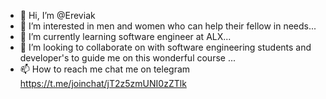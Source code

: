 - 👋 Hi, I’m @Ereviak
- 👀 I’m interested in men and women who can help their fellow in needs...
- 🌱 I’m currently learning software engineer at ALX...
- 💞️ I’m looking to collaborate on with software engineering students and developer's to guide me on this wonderful course ...
- 📫 How to reach me chat me on telegram https://t.me/joinchat/jT2z5zmUNI0zZTlk

<!---
Ereviak/Ereviak is a ✨ special ✨ repository because its `README.md` (this file) appears on your GitHub profile.
You can click the Preview link to take a look at your changes.
--->
